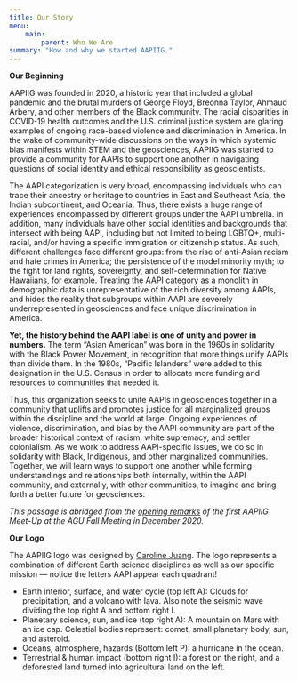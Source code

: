 ```yaml
---
title: Our Story
menu: 
    main:
        parent: Who We Are
summary: "How and why we started AAPIIG."
---
```


**Our Beginning**

AAPIIG was founded in 2020, a historic year that included a global pandemic and the brutal murders of George Floyd, Breonna Taylor, Ahmaud Arbery, and other members of the Black community. The racial disparities in COVID-19 health outcomes and the U.S. criminal justice system are glaring examples of ongoing race-based violence and discrimination in America. In the wake of community-wide discussions on the ways in which systemic bias manifests within STEM and the geosciences, AAPIIG was started to provide a community for AAPIs to support one another in navigating questions of social identity and ethical responsibility as geoscientists.

The AAPI categorization is very broad, encompassing individuals who can trace their ancestry or heritage to countries in East and Southeast Asia, the Indian subcontinent, and Oceania. Thus, there exists a huge range of experiences encompassed by different groups under the AAPI umbrella. In addition, many individuals have other social identities and backgrounds that intersect with being AAPI, including but not limited to being LGBTQ+, multi-racial, and/or having a specific immigration or citizenship status. As such, different challenges face different groups: from the rise of anti-Asian racism and hate crimes in America; the persistence of the model minority myth; to the fight for land rights, sovereignty, and self-determination for Native Hawaiians, for example. Treating the AAPI category as a monolith in demographic data is unrepresentative of the rich diversity among AAPIs, and hides the reality that subgroups within AAPI are severely underrepresented in geosciences and face unique discrimination in America.

**Yet, the history behind the AAPI label is one of unity and power in numbers.** The term “Asian American” was born in the 1960s in solidarity with the Black Power Movement, in recognition that more things unify AAPIs than divide them. In the 1980s, “Pacific Islanders” were added to this designation in the U.S. Census in order to allocate more funding and resources to communities that needed it.

Thus, this organization seeks to unite AAPIs in geosciences together in a community that uplifts and promotes justice for all marginalized groups within the discipline and the world at large. Ongoing experiences of violence, discrimination, and bias by the AAPI community are part of the broader historical context of racism, white supremacy, and settler colonialism. As we work to address AAPI-specific issues, we do so in solidarity with Black, Indigenous, and other marginalized communities. Together, we will learn ways to support one another while forming understandings and relationships both internally, within the AAPI community, and externally, with other communities, to imagine and bring forth a better future for geosciences.

*This passage is abridged from the [opening remarks](https://cyc.medium.com/aapi-in-geosci-introductory-remarks-at-the-2020-agu-fall-meeting-meet-up-376e4d2aa83b) of the first AAPIIG Meet-Up at the AGU Fall Meeting in December 2020.*

**Our Logo**

The AAPIIG logo was designed by [Caroline Juang](https://carjuang.wixsite.com/portfolio). The logo represents a combination of different Earth science disciplines as well as our specific mission — notice the letters AAPI appear each quadrant!
- Earth interior, surface, and water cycle (top left A): Clouds for precipitation, and a volcano with lava. Also note the seismic wave dividing the top right A and bottom right I.
- Planetary science, sun, and ice (top right A): A mountain on Mars with an ice cap. Celestial bodies represent: comet, small planetary body, sun, and asteroid.
- Oceans, atmosphere, hazards (Bottom left P): a hurricane in the ocean.
- Terrestrial & human impact (bottom right I): a forest on the right, and a deforested land turned into agricultural land on the left.
